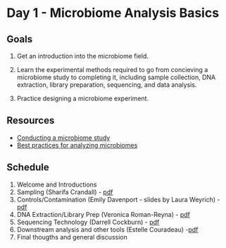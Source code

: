# Day 1 - Microbiome Analysis Basics

## Goals
1. Get an introduction into the microbiome field.

2. Learn the experimental methods required to go from concieving a microbiome study to completing it, including sample collection, DNA extraction, library preparation, sequencing, and data analysis. 

2. Practice designing a microbiome experiment. 

## Resources
- [Conducting a microbiome study](https://www.ncbi.nlm.nih.gov/pmc/articles/PMC5074386/)
- [Best practices for analyzing microbiomes](https://www.nature.com/articles/s41579-018-0029-9?WT.feed_name=subjects_gene-expression-analysis)

## Schedule
1. Welcome and Introductions
2. Sampling (Sharifa Crandall) - [pdf](Sampling_Day_2_Crandall_Kickstart.pdf)  
3. Controls/Contamination (Emily Davenport - slides by Laura Weyrich) - [pdf](2022_KickStartWorkshop_Contamination.pdf)
4. DNA Extraction/Library Prep (Veronica Roman-Reyna) - [pdf](2024_DNA_extraction_and_library_VRR.pdf)
6. Sequencing Technology (Darrell Cockburn) - [pdf](Sequencing_Technology_Cockburn_2024.pdf)
7. Downstream analysis and other tools (Estelle Couradeau) -[pdf](kickstart_microbiome_couradeau_2024.pdf)
8. Final thougths and general discussion
